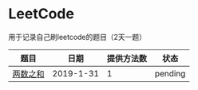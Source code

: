 # LeetCode
用于记录自己刷leetcode的题目（2天一题）

| 题目    | 日期 | 提供方法数 | 状态 |
| ---- | ---- | ---- | ---- |
| [两数之和](./issues/两数之和.md)    |   2019-1-31   | 1 | pending |
